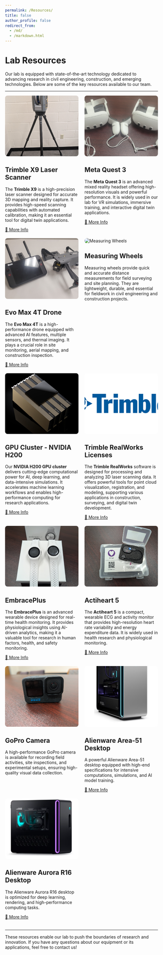 ```yaml
---
permalink: /Resources/
title: false
author_profile: false
redirect_from: 
  - /md/
  - /markdown.html
---
```


# **Lab Resources**
Our lab is equipped with state-of-the-art technology dedicated to advancing research in civil engineering, construction, and emerging technologies. Below are some of the key resources available to our team.

---

<style>
  .resource-container {
    display: flex;
    flex-wrap: wrap;
    justify-content: space-between;
  }
  .resource {
    width: 48%;
    margin-bottom: 20px;
  }
  .resource img {
    width: 300px; /* Set a fixed width */
    height: 200px; /* Set a fixed height */
    object-fit: cover; /* Ensure uniform sizing without distortion */
    border-radius: 8px;
  }
</style>

<div class="resource-container">
  
  <div class="resource">
    <img src="/_pages/resources_pictures/laser_scanner.jpg" alt="Trimble X9">
    <h2>Trimble X9 Laser Scanner</h2>
    <p>The <strong>Trimble X9</strong> is a high-precision laser scanner designed for accurate 3D mapping and reality capture. It provides high-speed scanning capabilities with automated calibration, making it an essential tool for digital twin applications.</p>
    <a href="https://www.trimble.com/en/products/building-construction-field-systems/x9-scanner">🔗 More Info</a>
  </div>

  <div class="resource">
    <img src="/_pages/resources_pictures/meta_quest.jpg" alt="Meta Quest 3">
    <h2>Meta Quest 3</h2>
    <p>The <strong>Meta Quest 3</strong> is an advanced mixed reality headset offering high-resolution visuals and powerful performance. It is widely used in our lab for VR simulations, immersive training, and interactive digital twin applications.</p>
    <a href="https://www.meta.com/quest/quest-3/?srsltid=AfmBOorfStGhCrtk1qbhmK4Tm5fq0LZiwBQSzFdaV-FJpizbXKKrO2jY">🔗 More Info</a>
  </div>
  
  <div class="resource">
    <img src="/_pages/resources_pictures/evo_drone.jpg" alt="Evo Max 4T">
    <h2>Evo Max 4T Drone</h2>
    <p>The <strong>Evo Max 4T</strong> is a high-performance drone equipped with advanced AI features, multiple sensors, and thermal imaging. It plays a crucial role in site monitoring, aerial mapping, and construction inspection.</p>
    <a href="https://shop.autelrobotics.com/products/evo-max-4t">🔗 More Info</a>
  </div>

  <div class="resource">
    <img src="/_pages/resources_pictures/measuring_wheel.jpg" alt="Measuring Wheels">
    <h2>Measuring Wheels</h2>
    <p>Measuring wheels provide quick and accurate distance measurements for field surveying and site planning. They are lightweight, durable, and essential for fieldwork in civil engineering and construction projects.</p>
  </div>
  
  <div class="resource">
    <img src="/_pages/resources_pictures/nvidia_h200.png" alt="NVIDIA H200">
    <h2>GPU Cluster - NVIDIA H200</h2>
    <p>Our <strong>NVIDIA H200 GPU cluster</strong> delivers cutting-edge computational power for AI, deep learning, and data-intensive simulations. It accelerates machine learning workflows and enables high-performance computing for research applications.</p>
    <a href="https://www.nvidia.com/en-us/data-center/dgx-h200/">🔗 More Info</a>
  </div>

  <div class="resource">
    <img src="/_pages/resources_pictures/Trimble-Logo.jpg" alt="Trimble RealWorks">
    <h2>Trimble RealWorks Licenses</h2>
    <p>The <strong>Trimble RealWorks</strong> software is designed for processing and analyzing 3D laser scanning data. It offers powerful tools for point cloud visualization, registration, and modeling, supporting various applications in construction, surveying, and digital twin development.</p>
    <a href="https://geospatial.trimble.com/products-and-solutions/trimble-realworks">🔗 More Info</a>
  </div>
  <div class="resource">
    <img src="/_pages/resources_pictures/embrace plus.jpg" alt="EmbracePlus">
    <h2>EmbracePlus</h2>
    <p>The <strong>EmbracePlus</strong> is an advanced wearable device designed for real-time health monitoring. It provides physiological insights using AI-driven analytics, making it a valuable tool for research in human factors, health, and safety monitoring.</p>
    <a href="https://www.empatica.com/embraceplus/">🔗 More Info</a>
  </div>
  
  <div class="resource">
    <img src="/_pages/resources_pictures/actihert.jpg" alt="Actiheart 5">
    <h2>Actiheart 5</h2>
    <p>The <strong>Actiheart 5</strong> is a compact, wearable ECG and activity monitor that provides high-resolution heart rate variability and energy expenditure data. It is widely used in health research and physiological monitoring.</p>
    <a href="https://www.camntech.com/actiheart-5/">🔗 More Info</a>
  </div>
  <div class="resource">
    <img src="/_pages/resources_pictures/gopro.jpg" alt="GoPro">
    <h2>GoPro Camera</h2>
    <p>A high-performance GoPro camera is available for recording field activities, site inspections, and experimental setups, ensuring high-quality visual data collection.</p>
  </div>

  <div class="resource">
    <img src="/_pages/resources_pictures/area51.png" alt="Alienware Area-51 Desktop">
    <h2>Alienware Area-51 Desktop</h2>
    <p>A powerful Alienware Area-51 desktop equipped with high-end specifications for intensive computations, simulations, and AI model training.</p>
    <a href="https://www.dell.com/en-us/shop/desktop-computers/alienware-area-51-gaming-desktop/spd/alienware-area-51-aat2250-gaming-desktop/useaat2250wcto04">🔗 More Info</a>
  </div>

  <div class="resource">
    <img src="/_pages/resources_pictures/r16.png" alt="Alienware Aurora R16 Desktop">
    <h2>Alienware Aurora R16 Desktop</h2>
    <p>The Alienware Aurora R16 desktop is optimized for deep learning, rendering, and high-performance computing tasks.</p>
    <a href="https://www.dell.com/en-us/shop/desktop-computers/alienware-aurora-r16-gaming-desktop/spd/alienware-aurora-r16-desktop">🔗 More Info</a>
  </div>
</div>
</div>

---

These resources enable our lab to push the boundaries of research and innovation. If you have any questions about our equipment or its applications, feel free to contact us!
